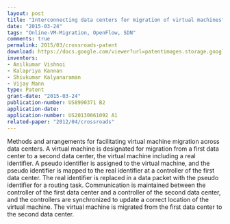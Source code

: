 ```yaml
---
layout: post
title: "Interconnecting data centers for migration of virtual machines"
date: "2015-03-24"
tags: "Online-VM-Migration, OpenFlow, SDN"
comments: true
permalink: 2015/03/crossroads-patent
download: https://docs.google.com/viewer?url=patentimages.storage.googleapis.com/pdfs/US8990371.pdf
inventors:
- Anilkumar Vishnoi
- Kalapriya Kannan
- Shivkumar Kalyanaraman
- Vijay Mann
type: Patent
grant-date: "2015-03-24"
publication-number: US8990371 B2
application-date:
application-number: US20130061092 A1
related-paper: "2012/04/crossroads"
---
```


Methods and arrangements for facilitating virtual machine migration across data centers. A virtual machine is designated for migration from a first data center to a second data center, the virtual machine including a real identifier. A pseudo identifier is assigned to the virtual machine, and the pseudo identifier is mapped to the real identifier at a controller of the first data center. The real identifier is replaced in a data packet with the pseudo identifier for a routing task. Communication is maintained between the controller of the first data center and a controller of the second data center, and the controllers are synchronized to update a correct location of the virtual machine. The virtual machine is migrated from the first data center to the second data center.
